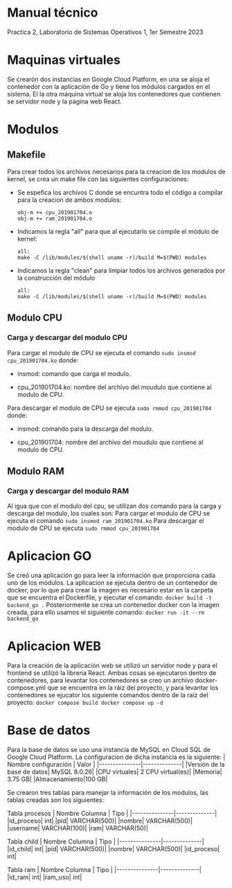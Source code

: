# Manual técnico
Practica 2, Laboratorio de Sistemas Operativos 1, 1er Semestre 2023

# Maquinas virtuales
Se crearón dos instancias en Google Cloud Platform, en una se aloja el contenedor con la aplicación de Go y tiene los módulos cargados en el sistema.
El la otra máquina virtual se aloja los contenedores que contienen se servidor node y la página web React.

# Modulos

## Makefile
Para crear todos los archivos necesarios para la creacion de los modulos de kernel, se crea un make file con las siguientes configuraciones:
- Se espefica los archivos C donde se encuntra todo el código a compilar para la creacion de ambos modulos:

    ```
    obj-m += cpu_201901704.o
    obj-m += ram_201901704.o
    ```
- Indicamos la regla "all" para que al ejecutarlo se compile el módulo de kernel:
    ```
    all:
	make -C /lib/modules/$(shell uname -r)/build M=$(PWD) modules
    ```
- Indicamos la regla "clean" para limpiar todos los archivos generados por la construcción del módulo
    ```
    all:
	make -C /lib/modules/$(shell uname -r)/build M=$(PWD) modules
    ```

## Modulo CPU

### Carga y descargar del modulo CPU

Para cargar el modulo de CPU se ejecuta el comando
    ```
    sudo insmod cpu_201901704.ko
    ```
donde:

- insmod: comando que carga el modulo.

- cpu_201901704.ko: nombre del archivo del moudulo que contiene al modulo de CPU.

Para descargar el modulo de CPU se ejecuta
    ```
    sudo rmmod cpu_201901704
    ```
donde:

- insmod: comando para la descarga del modulo.

- cpu_201901704: nombre del archivo del moudulo que contiene al modulo de CPU.

## Modulo RAM

### Carga y descargar del modulo RAM
Al igua que con el modulo del cpu, se utilizan dos comando para la carga y descarga del modulo, los cuales son:
Para cargar el modulo de CPU se ejecuta el comando
    ```
    sudo insmod ram_201901704.ko
    ```
Para descargar el modulo de CPU se ejecuta
    ```
    sudo rmmod cpu_201901704
    ```

# Aplicacion GO
Se creó una aplicación go para leer la información que proporciona cada uno de los módulos.
La aplicacion se ejecuta dentro de un contenedor de docker, por lo que para crear la imagen es necesario estar en la carpeta que se encuentra el Dockerfile, y ejecutar el comando:
    ```
    docker build -t backend_go .
    ```
Posteriormente se crea un contenedor docker con la imagen creada, para ello usamos el siguiente comando:
    ```
    docker run -it --rm backend_go
    ```

# Aplicacion WEB
Para la creación de la aplicación web se utilizó un servidor node y para el frontend se utilizó la líbreria React.
Ambas cosas se ejecutaron dentro de contenedores, para levantar los contenedores se creo un archivo docker-compose.yml que se encuentra en la ráiz del proyecto, y para levantar los contenedores se ejucator los siguiente comandos dentro de la raíz del proyecto:
    ```
    docker compose build
    docker compose up -d
    ```



# Base de datos
Para la base de datos se uso una instancia de MySQL en Cloud SQL de Google Cloud Platform.
La configuracion de dicha instancia es la siguiente:
| Nombre configuración | Valor | 
|---------------|--------------|
|Versión de la base de datos| MySQL 8.0.26|
|CPU virtuales| 2 CPU virtual(es)| 
|Memoria| 3.75 GB| 
|Almacenamiento|100 GB| 

Se crearon tres tablas para manejar la información de los modulos, las tablas creadas son los siguientes:

Tabla procesos
| Nombre Columna | Tipo | 
|---------------|--------------|
|id_proceso| int|
|pid| VARCHAR(500)| 
|nombre| VARCHAR(500)| 
|username| VARCHAR(100)| 
|ram| VARCHAR(50)| 

Tabla child
| Nombre Columna | Tipo | 
|---------------|--------------|
|id_child| int|
|pid| VARCHAR(500)| 
|nombre| VARCHAR(500)| 
|id_proceso| int|

Tabla ram
| Nombre Columna | Tipo | 
|---------------|--------------|
|id_ram| int|
|ram_uso| int|

